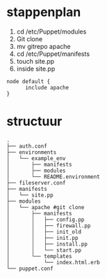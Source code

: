 # stappenplan
1. cd /etc/Puppet/modules
2. Git clone
3. mv gitrepo apache
4. cd /etc/Puppet/manifests
5. touch site.pp
6. inside site.pp
```
node default {
	  include apache
}
```
# structuur
```
.
├── auth.conf
├── environments
│   └── example_env
│       ├── manifests
│       ├── modules
│       └── README.environment
├── fileserver.conf
├── manifests
│   └── site.pp
├── modules
│   └── apache #git clone
│       ├── manifests
│       │   ├── config.pp
│       │   ├── firewall.pp
│       │   ├── init_old
│       │   ├── init.pp
│       │   ├── install.pp
│       │   └── start.pp
│       └── templates
│           └── index.html.erb
└── puppet.conf
```
